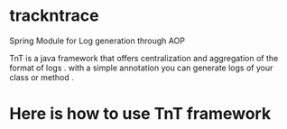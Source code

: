 # trackntrace
Spring Module for Log generation through AOP

TnT is a java framework that offers centralization and aggregation of the format of logs .
with a simple annotation you can generate logs of your class or method .
# Here is how to use TnT framework
